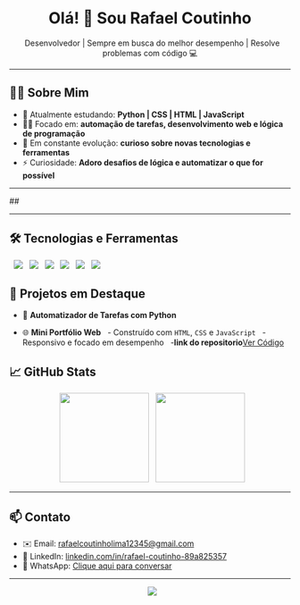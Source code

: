 <h1 align="center">Olá! 👋 Sou Rafael Coutinho</h1>

<p align="center">
  Desenvolvedor | Sempre em busca do melhor desempenho | Resolve problemas com código 💻
</p>

---

## 👨‍💻 Sobre Mim

- 🔭 Atualmente estudando: **Python | CSS | HTML | JavaScript**
- 👨‍💻 Focado em: **automação de tarefas, desenvolvimento web e lógica de programação**
- 🎯 Em constante evolução: **curioso sobre novas tecnologias e ferramentas**
- ⚡ Curiosidade: **Adoro desafios de lógica e automatizar o que for possível**

---

## 

---

## 🛠️ Tecnologias e Ferramentas

<p>
  <img src="https://img.shields.io/badge/-Python-333333?style=flat&logo=python" />
  <img src="https://img.shields.io/badge/-HTML5-333333?style=flat&logo=html5" />
  <img src="https://img.shields.io/badge/-CSS3-333333?style=flat&logo=css3" />
  <img src="https://img.shields.io/badge/-JavaScript-333333?style=flat&logo=javascript" />
  <img src="https://img.shields.io/badge/-Git-333333?style=flat&logo=git" />
  <img src="https://img.shields.io/badge/-VS%20Code-333333?style=flat&logo=visual-studio-code" />
</p>

## 🚀 Projetos em Destaque

- 🔧 **Automatizador de Tarefas com Python**

- 🌐 **Mini Portfólio Web**
  - Construído com `HTML`, `CSS` e `JavaScript`
  - Responsivo e focado em desempenho
  -**link do repositorio**[Ver Código](https://github.com/RafaelCoutinhoLima/Portfolio_Web_RafaelCoutinho)
## 📈 GitHub Stats

<p align="center">
  <img height="160em" src="https://github-readme-stats.vercel.app/api?username=rafaelcoutinholima&show_icons=true&theme=dracula&count_private=true&locale=en" />
  <img height="160em" src="https://github-readme-stats.vercel.app/api/top-langs/?username=rafaelcoutinholima&layout=compact&theme=dracula&locale=en" />
</p>

---

## 📫 Contato

- ✉️ Email: [rafaelcoutinholima12345@gmail.com](mailto:rafaelcoutinholima12345@gmail.com)
- 💼 LinkedIn: [linkedin.com/in/rafael-coutinho-89a825357](www.linkedin.com/in/rafaelcoutinholima)
- 📱 WhatsApp: [Clique aqui para conversar](https://wa.me/5581981060511)

---

<p align="center">
  <img src="https://readme-typing-svg.demolab.com/?lines=Sempre+aprendendo+coisas+novas!;&center=true&width=380&height=45">
</p>
